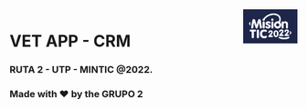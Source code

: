 <a href="https://mintic.gov.co/">
    <img src="https://github.com/raulrobinson/grupo2ruta2utp/blob/master/img/boxes-13434_reprule_twitter_img_default_logo.png" alt="Ruta2 logo" title="Ruta2" align="right" height="60" />
</a>

#  VET APP - CRM 

### RUTA 2 - UTP - MINTIC @2022.
### Made with :heart: by the GRUPO 2